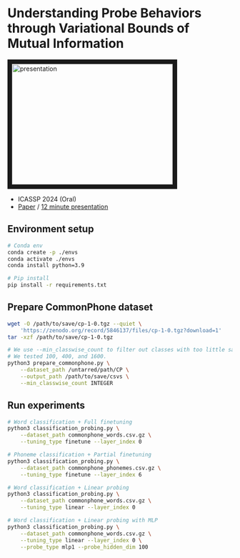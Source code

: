 # Understanding Probe Behaviors through Variational Bounds of Mutual Information
<a href="http://www.youtube.com/watch?feature=player_embedded&v=LiFcO_e6l-E" target="_blank"><img src="http://img.youtube.com/vi/LiFcO_e6l-E/0.jpg" alt="presentation" width="360" height="270" border="10" /></a>

- ICASSP 2024 (Oral)
- [Paper](https://arxiv.org/abs/2312.10019) / [12 minute presentation](https://youtu.be/LiFcO_e6l-E)

## Environment setup
```bash
# Conda env
conda create -p ./envs
conda activate ./envs
conda install python=3.9

# Pip install
pip install -r requirements.txt
```

## Prepare CommonPhone dataset
```bash
wget -O /path/to/save/cp-1-0.tgz --quiet \
    'https://zenodo.org/record/5846137/files/cp-1-0.tgz?download=1'
tar -xzf /path/to/save/cp-1-0.tgz

# We use --min_classwise_count to filter out classes with too little samples.
# We tested 100, 400, and 1600.
python3 prepare_commonphone.py \
    --dataset_path /untarred/path/CP \
    --output_path /path/to/save/csvs \
    --min_classwise_count INTEGER
```

## Run experiments
```bash
# Word classification + Full finetuning
python3 classification_probing.py \
    --dataset_path commonphone_words.csv.gz \
    --tuning_type finetune --layer_index 0

# Phoneme classification + Partial finetuning
python3 classification_probing.py \
    --dataset_path commonphone_phonemes.csv.gz \
    --tuning_type finetune --layer_index 6

# Word classification + Linear probing
python3 classification_probing.py \
    --dataset_path commonphone_words.csv.gz \
    --tuning_type linear --layer_index 0

# Word classification + Linear probing with MLP
python3 classification_probing.py \
    --dataset_path commonphone_words.csv.gz \
    --tuning_type linear --layer_index 0 \
    --probe_type mlp1 --probe_hidden_dim 100
```
